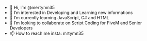 - 👋 Hi, I’m @mertymn35
- 👀 I’m interested in Developing and Learning new informations
- 🌱 I’m currently learning JavaScript, C# and HTML
- 💞️ I’m looking to collaborate on Script Coding for FiveM and Senior Developers
- 📫 How to reach me insta: mrtymn35

<!---
mertymn35/mertymn35 is a ✨ special ✨ repository because its `README.md` (this file) appears on your GitHub profile.
You can click the Preview link to take a look at your changes.
--->
